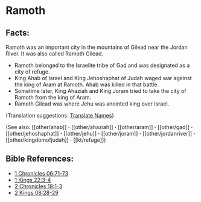 # Ramoth #

## Facts: ##

Ramoth was an important city in the mountains of Gilead near the Jordan River. It was also called Ramoth Gilead.

* Ramoth belonged to the Israelite tribe of Gad and was designated as a city of refuge.
* King Ahab of Israel and King Jehoshaphat of Judah waged war against the king of Aram at Ramoth. Ahab was killed in that battle.
* Sometime later, King Ahaziah and King Joram tried to take the city of Ramoth from the king of Aram.
* Ramoth Gilead was where Jehu was anointed king over Israel.

(Translation suggestions: [Translate Names](en/ta-vol1/translate/man/translate-names))

(See also: [[other/ahab]] **·** [[other/ahaziah]] **·** [[other/aram]] **·** [[other/gad]] **·** [[other/jehoshaphat]] **·** [[other/jehu]] **·** [[other/joram]] **·** [[other/jordanriver]] **·** [[other/kingdomofjudah]] **·** [[kt/refuge]])

## Bible References: ##

* [1 Chronicles 06:71-73](en/tn/1ch/help/06/71)
* [1 Kings 22:3-4](en/tn/1ki/help/22/03)
* [2 Chronicles 18:1-3](en/tn/2ch/help/18/01)
* [2 Kings 08:28-29](en/tn/2ki/help/08/28)